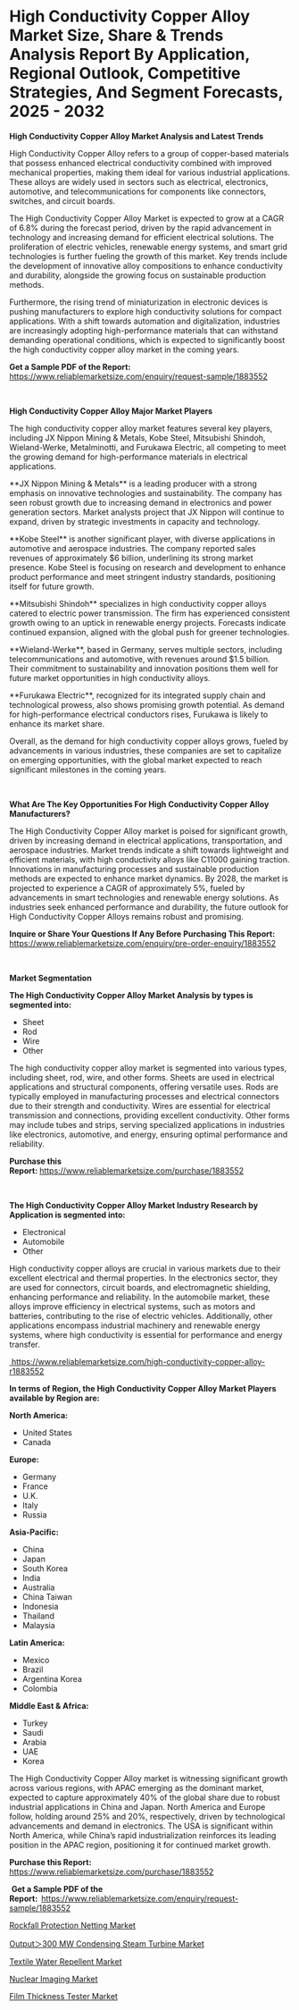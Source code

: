 <p><h1>High Conductivity Copper Alloy Market Size, Share & Trends Analysis Report By Application, Regional Outlook, Competitive Strategies, And Segment Forecasts, 2025 - 2032</h1></p><p><strong>High Conductivity Copper Alloy Market Analysis and Latest Trends</strong></p>
<p><p>High Conductivity Copper Alloy refers to a group of copper-based materials that possess enhanced electrical conductivity combined with improved mechanical properties, making them ideal for various industrial applications. These alloys are widely used in sectors such as electrical, electronics, automotive, and telecommunications for components like connectors, switches, and circuit boards.</p><p>The High Conductivity Copper Alloy Market is expected to grow at a CAGR of 6.8% during the forecast period, driven by the rapid advancement in technology and increasing demand for efficient electrical solutions. The proliferation of electric vehicles, renewable energy systems, and smart grid technologies is further fueling the growth of this market. Key trends include the development of innovative alloy compositions to enhance conductivity and durability, alongside the growing focus on sustainable production methods. </p><p>Furthermore, the rising trend of miniaturization in electronic devices is pushing manufacturers to explore high conductivity solutions for compact applications. With a shift towards automation and digitalization, industries are increasingly adopting high-performance materials that can withstand demanding operational conditions, which is expected to significantly boost the high conductivity copper alloy market in the coming years.</p></p>
<p><strong>Get a Sample PDF of the Report:&nbsp;</strong> <a href="https://www.reliablemarketsize.com/enquiry/request-sample/1883552?utm_campaign=1991&utm_medium=2&utm_source=Github&utm_content=ia&utm_term=31012025&utm_id=high-conductivity-copper-alloy">https://www.reliablemarketsize.com/enquiry/request-sample/1883552</a></p>
<p>&nbsp;</p>
<p><strong>High Conductivity Copper Alloy Major Market Players</strong></p>
<p><p>The high conductivity copper alloy market features several key players, including JX Nippon Mining & Metals, Kobe Steel, Mitsubishi Shindoh, Wieland-Werke, Metalminotti, and Furukawa Electric, all competing to meet the growing demand for high-performance materials in electrical applications.</p><p>**JX Nippon Mining & Metals** is a leading producer with a strong emphasis on innovative technologies and sustainability. The company has seen robust growth due to increasing demand in electronics and power generation sectors. Market analysts project that JX Nippon will continue to expand, driven by strategic investments in capacity and technology.</p><p>**Kobe Steel** is another significant player, with diverse applications in automotive and aerospace industries. The company reported sales revenues of approximately $6 billion, underlining its strong market presence. Kobe Steel is focusing on research and development to enhance product performance and meet stringent industry standards, positioning itself for future growth.</p><p>**Mitsubishi Shindoh** specializes in high conductivity copper alloys catered to electric power transmission. The firm has experienced consistent growth owing to an uptick in renewable energy projects. Forecasts indicate continued expansion, aligned with the global push for greener technologies.</p><p>**Wieland-Werke**, based in Germany, serves multiple sectors, including telecommunications and automotive, with revenues around $1.5 billion. Their commitment to sustainability and innovation positions them well for future market opportunities in high conductivity alloys.</p><p>**Furukawa Electric**, recognized for its integrated supply chain and technological prowess, also shows promising growth potential. As demand for high-performance electrical conductors rises, Furukawa is likely to enhance its market share.</p><p>Overall, as the demand for high conductivity copper alloys grows, fueled by advancements in various industries, these companies are set to capitalize on emerging opportunities, with the global market expected to reach significant milestones in the coming years.</p></p>
<p>&nbsp;</p>
<p><strong>What Are The Key Opportunities For High Conductivity Copper Alloy Manufacturers?</strong></p>
<p><p>The High Conductivity Copper Alloy market is poised for significant growth, driven by increasing demand in electrical applications, transportation, and aerospace industries. Market trends indicate a shift towards lightweight and efficient materials, with high conductivity alloys like C11000 gaining traction. Innovations in manufacturing processes and sustainable production methods are expected to enhance market dynamics. By 2028, the market is projected to experience a CAGR of approximately 5%, fueled by advancements in smart technologies and renewable energy solutions. As industries seek enhanced performance and durability, the future outlook for High Conductivity Copper Alloys remains robust and promising.</p></p>
<p><strong>Inquire or Share Your Questions If Any Before Purchasing This Report:</strong> <a href="https://www.reliablemarketsize.com/enquiry/pre-order-enquiry/1883552?utm_campaign=1991&utm_medium=2&utm_source=Github&utm_content=ia&utm_term=31012025&utm_id=high-conductivity-copper-alloy">https://www.reliablemarketsize.com/enquiry/pre-order-enquiry/1883552</a></p>
<p>&nbsp;</p>
<p><strong>Market Segmentation</strong></p>
<p><strong>The High Conductivity Copper Alloy Market Analysis by types is segmented into:</strong></p>
<p><ul><li>Sheet</li><li>Rod</li><li>Wire</li><li>Other</li></ul></p>
<p><p>The high conductivity copper alloy market is segmented into various types, including sheet, rod, wire, and other forms. Sheets are used in electrical applications and structural components, offering versatile uses. Rods are typically employed in manufacturing processes and electrical connectors due to their strength and conductivity. Wires are essential for electrical transmission and connections, providing excellent conductivity. Other forms may include tubes and strips, serving specialized applications in industries like electronics, automotive, and energy, ensuring optimal performance and reliability.</p></p>
<p><strong>Purchase this Report:&nbsp;</strong><a href="https://www.reliablemarketsize.com/purchase/1883552?utm_campaign=1991&utm_medium=2&utm_source=Github&utm_content=ia&utm_term=31012025&utm_id=high-conductivity-copper-alloy">https://www.reliablemarketsize.com/purchase/1883552</a></p>
<p>&nbsp;</p>
<p><strong>The High Conductivity Copper Alloy Market Industry Research by Application is segmented into:</strong></p>
<p><ul><li>Electronical</li><li>Automobile</li><li>Other</li></ul></p>
<p><p>High conductivity copper alloys are crucial in various markets due to their excellent electrical and thermal properties. In the electronics sector, they are used for connectors, circuit boards, and electromagnetic shielding, enhancing performance and reliability. In the automobile market, these alloys improve efficiency in electrical systems, such as motors and batteries, contributing to the rise of electric vehicles. Additionally, other applications encompass industrial machinery and renewable energy systems, where high conductivity is essential for performance and energy transfer.</p></p>
<p><a href="https://www.reliablemarketsize.com/high-conductivity-copper-alloy-r1883552?utm_campaign=1991&utm_medium=2&utm_source=Github&utm_content=ia&utm_term=31012025&utm_id=high-conductivity-copper-alloy">&nbsp;https://www.reliablemarketsize.com/high-conductivity-copper-alloy-r1883552</a></p>
<p><strong>In terms of Region, the High Conductivity Copper Alloy Market Players available by Region are:</strong></p>
<p>
    <p> <strong> North America: </strong>
        <ul>
            <li>United States</li>
            <li>Canada</li>
        </ul>
        </p> 
    <p> <strong> Europe: </strong>
        <ul>
            <li>Germany</li>
            <li>France</li>
            <li>U.K.</li>
            <li>Italy</li>
            <li>Russia</li>
        </ul>
        </p> 
    <p> <strong> Asia-Pacific: </strong>
        <ul>
            <li>China</li>
            <li>Japan</li>
            <li>South Korea</li>
            <li>India</li>
            <li>Australia</li>
            <li>China Taiwan</li>
            <li>Indonesia</li>
            <li>Thailand</li>
            <li>Malaysia</li>
        </ul>
        </p> 
    <p> <strong> Latin America: </strong>
        <ul>
            <li>Mexico</li>
            <li>Brazil</li>
            <li>Argentina Korea</li>
            <li>Colombia</li>
        </ul>
        </p> 
    <p> <strong> Middle East & Africa: </strong>
        <ul>
            <li>Turkey</li>
            <li>Saudi</li>
            <li>Arabia</li>
            <li>UAE</li>
            <li>Korea</li>
        </ul>
    </p>
    </p>
<p><p>The High Conductivity Copper Alloy market is witnessing significant growth across various regions, with APAC emerging as the dominant market, expected to capture approximately 40% of the global share due to robust industrial applications in China and Japan. North America and Europe follow, holding around 25% and 20%, respectively, driven by technological advancements and demand in electronics. The USA is significant within North America, while China’s rapid industrialization reinforces its leading position in the APAC region, positioning it for continued market growth.</p></p>
<p><strong>Purchase this Report: </strong><a href="https://www.reliablemarketsize.com/purchase/1883552?utm_campaign=1991&utm_medium=2&utm_source=Github&utm_content=ia&utm_term=31012025&utm_id=high-conductivity-copper-alloy">https://www.reliablemarketsize.com/purchase/1883552</a></p>
<p>&nbsp;<strong>Get a Sample PDF of the Report:&nbsp;&nbsp;</strong><a href="https://www.reliablemarketsize.com/enquiry/request-sample/1883552?utm_campaign=1991&utm_medium=2&utm_source=Github&utm_content=ia&utm_term=31012025&utm_id=high-conductivity-copper-alloy">https://www.reliablemarketsize.com/enquiry/request-sample/1883552</a></p>
<p><strong></strong></p>
<p><p><a href="https://github.com/YashRP12/Market-Research-Report-List-7/blob/main/rockfall-protection-netting-market.md?utm_campaign=1991&utm_medium=2&utm_source=Github&utm_content=ia&utm_term=31012025&utm_id=high-conductivity-copper-alloy">Rockfall Protection Netting Market</a></p><p><a href="https://www.linkedin.com/pulse/insights-output300-mw-condensing-steam-turbine-market-lnhxf?utm_campaign=1991&utm_medium=2&utm_source=Github&utm_content=ia&utm_term=31012025&utm_id=high-conductivity-copper-alloy">Output＞300 MW Condensing Steam Turbine Market</a></p><p><a href="https://github.com/hoevealiur4/Market-Research-Report-List-1/blob/main/textile-water-repellent-market.md?utm_campaign=1991&utm_medium=2&utm_source=Github&utm_content=ia&utm_term=31012025&utm_id=high-conductivity-copper-alloy">Textile Water Repellent Market</a></p><p><a href="https://www.linkedin.com/pulse/industry-breakdown-nuclear-imaging-market-size-growth-projections-ygamf?utm_campaign=1991&utm_medium=2&utm_source=Github&utm_content=ia&utm_term=31012025&utm_id=high-conductivity-copper-alloy">Nuclear Imaging Market</a></p><p><a href="https://www.linkedin.com/pulse/exploring-film-thickness-tester-market-dynamics-projected-cagr-tyzvc?utm_campaign=1991&utm_medium=2&utm_source=Github&utm_content=ia&utm_term=31012025&utm_id=high-conductivity-copper-alloy">Film Thickness Tester Market</a></p></p>